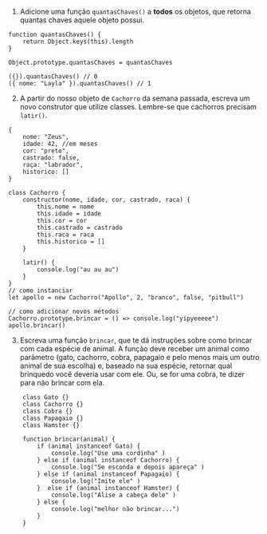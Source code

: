1. Adicione uma função `quantasChaves()` a **todos** os objetos, que retorna quantas chaves aquele objeto possui.

```
function quantasChaves() {
    return Object.keys(this).length
}

Object.prototype.quantasChaves = quantasChaves

({}).quantasChaves() // 0
({ nome: "Layla" }).quantasChaves() // 1
```

2. A partir do nosso objeto de `Cachorro` da semana passada, escreva um novo construtor que utilize classes. Lembre-se que cachorros precisam `latir()`.
```
{
    nome: "Zeus",
    idade: 42, //em meses
    cor: "preto",
    castrado: false,
    raça: "labrador",
    historico: []
}
```

```
class Cachorro {
    constructor(nome, idade, cor, castrado, raca) {
        this.nome = nome
        this.idade = idade
        this.cor = cor
        this.castrado = castrado
        this.raca = raca
        this.historico = []
    }

    latir() {
        console.log("au au au")
    }
}
// como instanciar
let apollo = new Cachorro("Apollo", 2, "branco", false, "pitbull")

// como adicionar novos métodos
Cachorro.prototype.brincar = () => console.log("yipyeeeee")
apollo.brincar()

```

3. Escreva uma função `brincar`, que te dá instruções sobre como brincar com cada espécie de animal. A função deve receber um animal como parâmetro (gato, cachorro, cobra, papagaio e pelo menos mais um outro animal de sua escolha) e, baseado na sua espécie, retornar qual brinquedo você deveria usar com ele. Ou, se for uma cobra, te dizer para não brincar com ela.

```
    class Gato {}
    class Cachorro {}
    class Cobra {}
    class Papagaio {}
    class Hamster {}

    function brincar(animal) {
        if (animal instanceof Gato) {
            console.log("Use uma cordinha" )
        } else if (animal instanceof Cachorro) {
            console.log("Se esconda e depois apareça" )
        } else if (animal instanceof Papagaio) {
            console.log("Imite ele" )
        }  else if (animal instanceof Hamster) {
            console.log("Alise a cabeça dele" )
        } else {
            console.log("melhor não brincar...")
        }
    }
```
